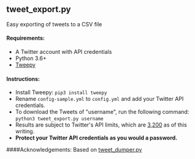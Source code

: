 ## tweet_export.py
Easy exporting of tweets to a CSV file

#### Requirements:
* A Twitter account with API credentials
* Python 3.6+
* [Tweepy](https://github.com/tweepy/tweepy) 

#### Instructions:
* Install Tweepy:
`pip3 install tweepy`
* Rename `config-sample.yml` to `config.yml` and add your Twitter API credentials. 
* To download the Tweets of "username", run the following command:
`python3 tweet_export.py username`
* Results are subject to Twitter's API limits, which are [3,200](https://developer.twitter.com/en/docs/tweets/timelines/api-reference/get-statuses-user_timeline.html) as of this writing.
* **Protect your Twitter API credentials as you would a password.**


####Acknowledgements:
Based on [tweet_dumper.py](https://gist.github.com/yanofsky/5436496) 
